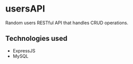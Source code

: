 # usersAPI
Random users RESTful API that handles CRUD operations.

## Technologies used
- ExpressJS
- MySQL

